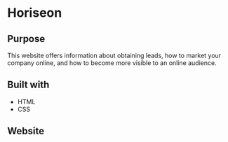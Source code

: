 # Horiseon 

## Purpose 
This website offers information about obtaining leads, how to market your company online, and how to become more visible to an online audience. 

## Built with 
* HTML
* CSS 

## Website
